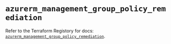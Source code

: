 # `azurerm_management_group_policy_remediation`

Refer to the Terraform Registory for docs: [`azurerm_management_group_policy_remediation`](https://registry.terraform.io/providers/hashicorp/azurerm/3.52.0/docs/resources/management_group_policy_remediation).
